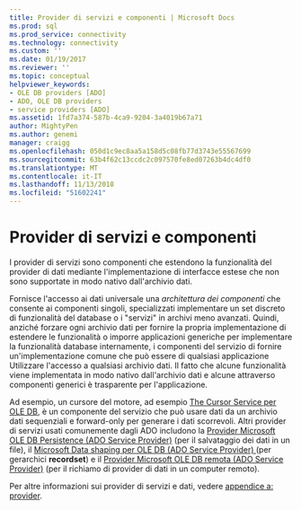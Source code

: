 ```yaml
---
title: Provider di servizi e componenti | Microsoft Docs
ms.prod: sql
ms.prod_service: connectivity
ms.technology: connectivity
ms.custom: ''
ms.date: 01/19/2017
ms.reviewer: ''
ms.topic: conceptual
helpviewer_keywords:
- OLE DB providers [ADO]
- ADO, OLE DB providers
- service providers [ADO]
ms.assetid: 1fd7a374-587b-4ca9-9204-3a4019b67a71
author: MightyPen
ms.author: genemi
manager: craigg
ms.openlocfilehash: 050d1c9ec8aa5a158d5c08fb77d3743e55567699
ms.sourcegitcommit: 63b4f62c13ccdc2c097570fe8ed07263b4dc4df0
ms.translationtype: MT
ms.contentlocale: it-IT
ms.lasthandoff: 11/13/2018
ms.locfileid: "51602241"
---
```

# <a name="service-providers-and-components"></a>Provider di servizi e componenti
I provider di servizi sono componenti che estendono la funzionalità del provider di dati mediante l'implementazione di interfacce estese che non sono supportate in modo nativo dall'archivio dati.  
  
 Fornisce l'accesso ai dati universale una *architettura dei componenti* che consente ai componenti singoli, specializzati implementare un set discreto di funzionalità del database o i "servizi" in archivi meno avanzati. Quindi, anziché forzare ogni archivio dati per fornire la propria implementazione di estendere le funzionalità o imporre applicazioni generiche per implementare la funzionalità database internamente, i componenti del servizio di fornire un'implementazione comune che può essere di qualsiasi applicazione Utilizzare l'accesso a qualsiasi archivio dati. Il fatto che alcune funzionalità viene implementata in modo nativo dall'archivio dati e alcune attraverso componenti generici è trasparente per l'applicazione.  
  
 Ad esempio, un cursore del motore, ad esempio [The Cursor Service per OLE DB](https://msdn.microsoft.com/57638feb-4ecd-4051-becb-8f828d21cf44), è un componente del servizio che può usare dati da un archivio dati sequenziali e forward-only per generare i dati scorrevoli. Altri provider di servizi usati comunemente dagli ADO includono la [Provider Microsoft OLE DB Persistence (ADO Service Provider)](../../../ado/guide/appendixes/microsoft-ole-db-persistence-provider-ado-service-provider.md) (per il salvataggio dei dati in un file), il [Microsoft Data shaping per OLE DB (ADO Service Provider) ](../../../ado/guide/appendixes/microsoft-data-shaping-service-for-ole-db-ado-service-provider.md) (per gerarchici **recordset**) e il [Provider Microsoft OLE DB remota (ADO Service Provider)](../../../ado/guide/appendixes/microsoft-ole-db-remoting-provider-ado-service-provider.md) (per il richiamo di provider di dati in un computer remoto).  
  
 Per altre informazioni sui provider di servizi e dati, vedere [appendice a: provider](../../../ado/guide/appendixes/appendix-a-providers.md).
